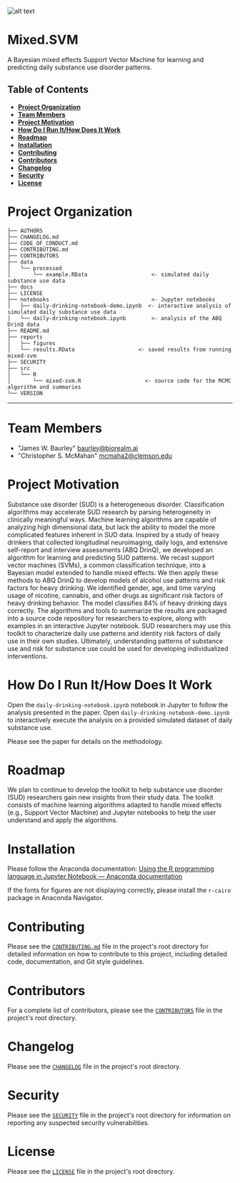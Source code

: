 ![alt text](http://i.imgur.com/NB0Y8Su.png "BioRealm Logo")

# Mixed.SVM

A Bayesian mixed effects Support Vector Machine for learning and predicting daily substance use disorder patterns.

## Table of Contents

- [**Project Organization**](#project-organization)
- [**Team Members**](#team-members)
- [**Project Motivation**](#project-motivation)
- [**How Do I Run It/How Does It Work**](#how-do-i-run-it-how-does-it-work)
- [**Roadmap**](#roadmap)
- [**Installation**](#installation)
- [**Contributing**](#contributing)
- [**Contributors**](#contributors)
- [**Changelog**](#changelog)
- [**Security**](#security)
- [**License**](#license)

# <a name="project-organization"></a>Project Organization

    ├── AUTHORS
    ├── CHANGELOG.md
    ├── CODE_OF_CONDUCT.md
    ├── CONTRIBUTING.md
    ├── CONTRIBUTORS
    ├── data
    │   └── processed
    │       └── example.RData                    <- simulated daily substance use data
    ├── docs
    ├── LICENSE
    ├── notebooks                                <- Jupyter notebooks
    │   ├── daily-drinking-notebook-demo.ipynb  <- interactive analysis of simulated daily substance use data
    │   └── daily-drinking-notebook.ipynb        <- analysis of the ABQ DrinQ data
    ├── README.md
    ├── reports                      
    │   ├── figures
    │   └── results.RData                    <- saved results from running mixed-svm
    ├── SECURITY
    ├── src                            
    │   └── R
    │       └── mixed-svm.R                    <- source code for the MCMC algorithm and summaries
    └── VERSION

---

# <a name="team-members"></a>Team Members

- "James W. Baurley" <baurley@biorealm.ai>
- "Christopher S. McMahan" mcmaha2@clemson.edu

# <a name="project-motivation"></a>Project Motivation

Substance use disorder (SUD) is a heterogeneous disorder. Classification algorithms may accelerate SUD research by parsing heterogeneity in clinically meaningful ways. Machine learning algorithms are capable of analyzing high dimensional data, but lack the ability to model the more complicated features inherent in SUD data. Inspired by a study of heavy drinkers that collected longitudinal neuroimaging, daily logs, and extensive self-report and interview assessments (ABQ DrinQ), we developed an algorithm for learning and predicting SUD patterns. We recast support vector machines (SVMs), a common classification technique, into a Bayesian model extended to handle mixed effects. We then apply these methods to ABQ DrinQ to develop models of alcohol use patterns and risk factors for heavy drinking. We identified gender, age, and time varying usage of nicotine, cannabis, and other drugs as significant risk factors of heavy drinking behavior. The model classifies 84% of heavy drinking days correctly. The algorithms and tools to summarize the results are packaged into a source code repository for researchers to explore, along with examples in an interactive Jupyter notebook. SUD researchers may use this toolkit to characterize daily use patterns and identity risk factors of daily use in their own studies. Ultimately, understanding patterns of substance use and risk for substance use could be used for developing individualized interventions. 

# <a name="how-do-i-run-it-how-does-it-work"></a>How Do I Run It/How Does It Work

Open the `daily-drinking-notebook.ipynb` notebook in Jupyter to follow the analysis presented in the paper. Open `daily-drinking-notebook-demo.ipynb` to interactively execute the analysis on a provided simulated dataset of daily substance use.



Please see the paper for details on the methodology.

# <a name="roadmap"></a>Roadmap

We plan to continue to develop the toolkit to help substance use disorder (SUD) researchers gain new insights from their study data.  The toolkit consists of machine learning algorithms adapted to handle mixed effects (e.g., Support Vector Machine) and Jupyter notebooks to help the user understand and apply the algorithms.

# <a name="installation"></a>Installation

Please follow the Anaconda documentation: [Using the R programming language in Jupyter Notebook &#8212; Anaconda documentation](https://docs.anaconda.com/anaconda/navigator/tutorials/r-lang/)



If the fonts for figures are not displaying correctly, please install the `r-cairo` package in Anaconda Navigator. 

# <a name="contributing"></a>Contributing

 Please see the <a href="CONTRIBUTING.md">`CONTRIBUTING.md`</a> file in the project's root directory for detailed information on how to contribute to this project, including detailed code, documentation, and Git style guidelines.

# <a name="contributors"></a>Contributors

For a complete list of contributors, please see the <a href="CONTRIBUTORS">`CONTRIBUTORS`</a> file in the project's root directory.

# <a name="changelog"></a>Changelog

Please see the <a href="CHANGELOG">`CHANGELOG`</a> file in the project's root directory.

# <a name="security"></a>Security

Please see the <a href="SECURITY">`SECURITY`</a> file in the project's root directory for information on reporting any suspected security vulnerabilities.

# <a name="license"></a>License

Please see the <a href="LICENSE">`LICENSE`</a> file in the project's root directory.

